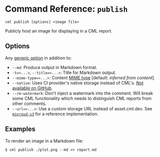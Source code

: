 # Command Reference: `publish`

```usage
cml publish [options] <image file>
```

Publicly host an image for displaying in a CML report.

## Options

Any [generic option](/doc/ref) in addition to:

- `--md`: Produce output in Markdown format.
- `-t=<...>`, `--title=<...>`: Title for Markdown output.
- `--mime-type=<...>`: Content
  [MIME type](https://www.iana.org/assignments/media-types/media-types.xhtml)
  [default: *inferred from content*].
- `--native`: Uses CI provider's native storage instead of CML's.
  [Not available on GitHub](https://github.com/iterative/cml/wiki/Backend-Supported-Features).
- `--rm-watermark`: Don't inject a watermark into the comment. Will break some
  CML functionality which needs to distinguish CML reports from other comments.
- `--url=<...>`: Use a custom storage URL instead of asset.cml.dev. See
  [`minroud-s3`](https://github.com/iterative/minroud-s3) for a reference
  implementation.

## Examples

To render an image in a Markdown file:

```cli
$ cml publish ./plot.png --md >> report.md
```
